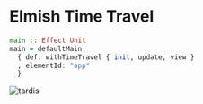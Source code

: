 # Elmish Time Travel

```purs
main :: Effect Unit
main = defaultMain
  { def: withTimeTravel { init, update, view }
  , elementId: "app"
  }
```

![tardis](https://github.com/user-attachments/assets/e6b3f46c-8d30-4331-938c-e1f67cb96949)
